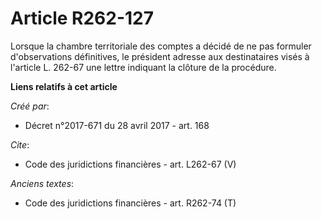 # Article R262-127

Lorsque la chambre territoriale des comptes a décidé de ne pas formuler d'observations définitives, le président adresse aux
destinataires visés à l'article L. 262-67 une lettre indiquant la clôture de la procédure.

**Liens relatifs à cet article**

_Créé par_:

  - Décret n°2017-671 du 28 avril 2017 - art. 168

_Cite_:

  - Code des juridictions financières - art. L262-67 (V)

_Anciens textes_:

  - Code des juridictions financières - art. R262-74 (T)
